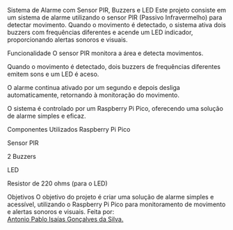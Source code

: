Sistema de Alarme com Sensor PIR, Buzzers e LED
Este projeto consiste em um sistema de alarme utilizando o sensor PIR (Passivo Infravermelho) para detectar movimento. Quando o movimento é detectado, o sistema ativa dois buzzers com frequências diferentes e acende um LED indicador, proporcionando alertas sonoros e visuais.

Funcionalidade
O sensor PIR monitora a área e detecta movimentos.

Quando o movimento é detectado, dois buzzers de frequências diferentes emitem sons e um LED é aceso.

O alarme continua ativado por um segundo e depois desliga automaticamente, retornando à monitoração do movimento.

O sistema é controlado por um Raspberry Pi Pico, oferecendo uma solução de alarme simples e eficaz.

Componentes Utilizados
Raspberry Pi Pico

Sensor PIR

2 Buzzers

LED

Resistor de 220 ohms (para o LED)

Objetivos
O objetivo do projeto é criar uma solução de alarme simples e acessível, utilizando o Raspberry Pi Pico para monitoramento de movimento e alertas sonoros e visuais.
Feita por:
<br/>
[Antonio Pablo Isaías Gonçalves da Silva.](https://github.com/Antonio-Pablo)
